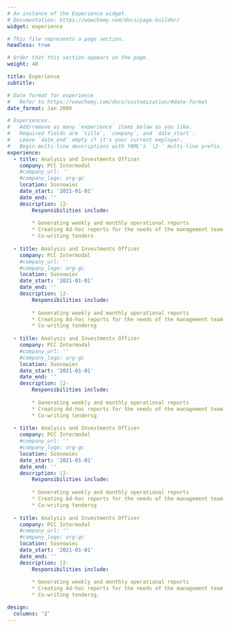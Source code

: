 ```yaml
---
# An instance of the Experience widget.
# Documentation: https://wowchemy.com/docs/page-builder/
widget: experience

# This file represents a page section.
headless: true

# Order that this section appears on the page.
weight: 40

title: Experience
subtitle:

# Date format for experience
#   Refer to https://wowchemy.com/docs/customization/#date-format
date_format: Jan 2006

# Experiences.
#   Add/remove as many `experience` items below as you like.
#   Required fields are `title`, `company`, and `date_start`.
#   Leave `date_end` empty if it's your current employer.
#   Begin multi-line descriptions with YAML's `|2-` multi-line prefix.
experience:
  - title: Analysis and Investments Officer
    company: PCC Intermodal
    #company_url: ''
    #company_logo: org-gc
    location: Sosnowiec
    date_start: '2021-01-01'
    date_end: ''
    description: |2-
        Responsibilities include:
        
        * Generating weekly and monthly operational reports
        * Creating Ad-hoc reports for the needs of the management team
        * Co-writing tenders
  
  - title: Analysis and Investments Officer
    company: PCC Intermodal
    #company_url: ''
    #company_logo: org-gc
    location: Sosnowiec
    date_start: '2021-01-01'
    date_end: ''
    description: |2-
        Responsibilities include:
        
        * Generating weekly and monthly operational reports
        * Creating Ad-hoc reports for the needs of the management team
        * Co-writing tendersg
  
  - title: Analysis and Investments Officer
    company: PCC Intermodal
    #company_url: ''
    #company_logo: org-gc
    location: Sosnowiec
    date_start: '2021-01-01'
    date_end: ''
    description: |2-
        Responsibilities include:
        
        * Generating weekly and monthly operational reports
        * Creating Ad-hoc reports for the needs of the management team
        * Co-writing tendersg
  
  - title: Analysis and Investments Officer
    company: PCC Intermodal
    #company_url: ''
    #company_logo: org-gc
    location: Sosnowiec
    date_start: '2021-01-01'
    date_end: ''
    description: |2-
        Responsibilities include:
        
        * Generating weekly and monthly operational reports
        * Creating Ad-hoc reports for the needs of the management team
        * Co-writing tendersg
        
  - title: Analysis and Investments Officer
    company: PCC Intermodal
    #company_url: ''
    #company_logo: org-gc
    location: Sosnowiec
    date_start: '2021-01-01'
    date_end: ''
    description: |2-
        Responsibilities include:
        
        * Generating weekly and monthly operational reports
        * Creating Ad-hoc reports for the needs of the management team
        * Co-writing tendersg.

design:
  columns: '2'
---
```

